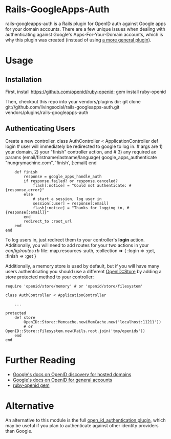 # Rails-GoogleApps-Auth
rails-googleapps-auth is a Rails plugin for OpenID auth against Google apps for your domain accounts.  There are a few unique issues
when dealing with authenticating against Google's Apps-For-Your-Domain accounts, which is why this plugin was created (instead of using 
[a more general plugin](https://github.com/rails/open_id_authentication)).  

# Usage
## Installation 
First, install https://github.com/openid/ruby-openid:
       gem install ruby-openid


Then, checkout this repo into your vendors/plugins dir:
      git clone git://github.com/livingsocial/rails-googleapps-auth.git vendors/plugins/rails-googleapps-auth


## Authenticating Users
Create a new controller.
    class AuthController < ApplicationController
        def login
            # user will immediately be redirected to google to log in.
            # args are 1) your domain, 2) your "finish" controller action, and 
            # 3) any required ax params (email/firstname/lastname/language)
            google_apps_authenticate "hungrymachine.com", 'finish', [:email]
        end

        def finish
            response = google_apps_handle_auth
            if response.failed? or response.canceled?
                flash[:notice] = "Could not authenticate: #{response.error}"
            else   
                # start a session, log user in
                session[:user] = response[:email]
                flash[:notice] = "Thanks for logging in, #{response[:email]}"
            end
            redirect_to :root_url
        end
    end

To log users in, just redirect them to your controller's **login** action.  Additionally, you will need to 
add routes for your two actions in your *config/routes.rb* file:
     map.resources :auth, :collection => { :login => :get, :finish => :get }

Additionally, a memory store is used by default, but if you will have many users authenticating you should use a different 
[OpenID::Store](https://github.com/openid/ruby-openid/tree/master/lib/openid/store/) by adding a *store* protected method to your controller:

    require 'openid/store/memory' # or 'openid/store/filesystem'

    class AuthController < ApplicationController

        ...

	protected
        def store
            OpenID::Store::Memcache.new(MemCache.new('localhost:11211'))
            # or OpenID::Store::Filesystem.new(Rails.root.join('tmp/openids'))
        end
    end


# Further Reading
 * [Google's docs on OpenID discovery for hosted domains](http://groups.google.com/group/google-federated-login-api/web/openid-discovery-for-hosted-domains)
 * [Google's docs on OpenID for general accounts](http://code.google.com/apis/accounts/docs/OpenID.html)
 * [ruby-openid gem](https://github.com/openid/ruby-openid)


# Alternative
An alternative to this module is the full [open_id_authentication plugin](https://github.com/rails/open_id_authentication), which may
be useful if you plan to authenticate against other identity providers than Google.

